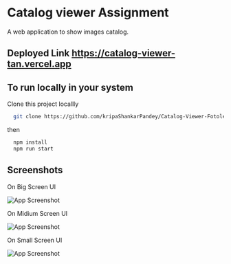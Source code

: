
# Catalog viewer Assignment

A  web application to show images catalog.

## Deployed Link https://catalog-viewer-tan.vercel.app

## To run locally in your system

Clone this project locallly

```bash
  git clone https://github.com/kripaShankarPandey/Catalog-Viewer-Fotoley-Assignment.git
```
then 
```bash
  npm install
  npm run start
```
## Screenshots

On Big Screen UI 

![App Screenshot](https://i.ibb.co/XjKbL5Z/Screenshot-2023-06-04-224955.png)

On Midium Screen UI  

![App Screenshot](https://i.ibb.co/ZHnHpqC/Screenshot-2023-06-04-224307.png)

On Small Screen UI  

![App Screenshot](https://i.ibb.co/ZHnHpqC/Screenshot-2023-06-04-224307.png)

